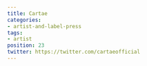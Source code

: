 ```yaml
---
title: Cartae
categories:
- artist-and-label-press
tags:
- artist
position: 23
twitter: https://twitter.com/cartaeofficial
---
```


